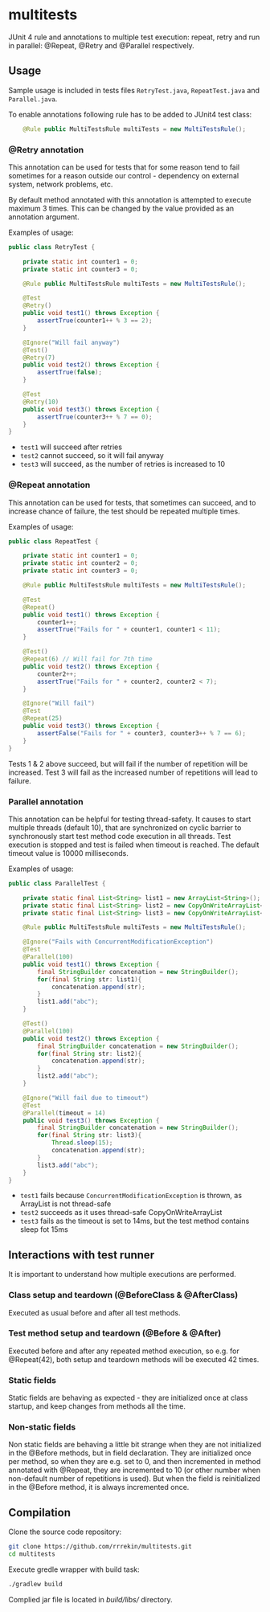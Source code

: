 # multitests
JUnit 4 rule and annotations to multiple test execution: repeat, retry and run in parallel: @Repeat, @Retry and @Parallel respectively.

## Usage
Sample usage is included in tests files `RetryTest.java`, `RepeatTest.java` and `Parallel.java`.

To enable annotations following rule has to be added to JUnit4 test class:

```java
    @Rule public MultiTestsRule multiTests = new MultiTestsRule();
```

### @Retry annotation
This annotation can be used for tests that for some reason tend to fail sometimes for a reason outside our control - dependency on external system, network problems, etc.

By default method annotated with this annotation is attempted to execute maximum 3 times. This can be changed by the value provided as an annotation argument.

Examples of usage:

```java
public class RetryTest {

    private static int counter1 = 0;
    private static int counter3 = 0;

    @Rule public MultiTestsRule multiTests = new MultiTestsRule();

    @Test
    @Retry()
    public void test1() throws Exception {
        assertTrue(counter1++ % 3 == 2);
    }

    @Ignore("Will fail anyway")
    @Test()
    @Retry(7)
    public void test2() throws Exception {
        assertTrue(false);
    }

    @Test
    @Retry(10)
    public void test3() throws Exception {
        assertTrue(counter3++ % 7 == 0);
    }
}
```

* `test1` will succeed after retries
* `test2` cannot succeed, so it will fail anyway
* `test3` will succeed, as the number of retries is increased to 10

### @Repeat annotation
This annotation can be used for tests, that sometimes can succeed, and to increase chance of failure, the test should be repeated multiple times.

Examples of usage:
```java
public class RepeatTest {

    private static int counter1 = 0;
    private static int counter2 = 0;
    private static int counter3 = 0;

    @Rule public MultiTestsRule multiTests = new MultiTestsRule();

    @Test
    @Repeat()
    public void test1() throws Exception {
        counter1++;
        assertTrue("Fails for " + counter1, counter1 < 11);
    }

    @Test()
    @Repeat(6) // Will fail for 7th time
    public void test2() throws Exception {
        counter2++;
        assertTrue("Fails for " + counter2, counter2 < 7);
    }

    @Ignore("Will fail")
    @Test
    @Repeat(25)
    public void test3() throws Exception {
        assertFalse("Fails for " + counter3, counter3++ % 7 == 6);
    }
}
```
Tests  1 & 2 above succeed, but will fail if the number of repetition will be increased. Test 3 will fail as the increased number of repetitions will lead to failure.
 
 ### Parallel annotation
 This annotation can be helpful for testing thread-safety. It causes to start multiple threads (default 10), that are synchronized on cyclic barrier to synchronously start test method code execution in all threads. Test execution is stopped and test is failed when timeout is reached. The default timeout value is 10000 milliseconds.
 
 Examples of usage:
 ```java
 public class ParallelTest {
 
     private static final List<String> list1 = new ArrayList<String>();
     private static final List<String> list2 = new CopyOnWriteArrayList<String>();
     private static final List<String> list3 = new CopyOnWriteArrayList<String>();
 
     @Rule public MultiTestsRule multiTests = new MultiTestsRule();
 
     @Ignore("Fails with ConcurrentModificationException")
     @Test
     @Parallel(100)
     public void test1() throws Exception {
         final StringBuilder concatenation = new StringBuilder();
         for(final String str: list1){
             concatenation.append(str);
         }
         list1.add("abc");
     }
 
     @Test()
     @Parallel(100)
     public void test2() throws Exception {
         final StringBuilder concatenation = new StringBuilder();
         for(final String str: list2){
             concatenation.append(str);
         }
         list2.add("abc");
     }
 
     @Ignore("Will fail due to timeout")
     @Test
     @Parallel(timeout = 14)
     public void test3() throws Exception {
         final StringBuilder concatenation = new StringBuilder();
         for(final String str: list3){
             Thread.sleep(15);
             concatenation.append(str);
         }
         list3.add("abc");
     }
 }
 ```
 
* `test1` fails because `ConcurrentModificationException` is thrown, as ArrayList is not thread-safe
* `test2` succeeds as it uses thread-safe CopyOnWriteArrayList
* `test3` fails as the timeout is set to 14ms, but the test method contains sleep fot 15ms

## Interactions with test runner

It is important to understand how multiple executions are performed.
### Class setup and teardown (@BeforeClass & @AfterClass)
Executed as usual before and after all test methods.

### Test method setup and teardown (@Before & @After)
Executed before and after any repeated method execution, so e.g. for @Repeat(42), both setup and teardown methods will be executed 42 times.

### Static fields
Static fields are behaving as expected - they are initialized once at class startup, and keep changes from methods all the time.

### Non-static fields
Non static fields are behaving a little bit strange when they are not initialized in the @Before methods, but in field declaration. They are initialized once per method, so when they are e.g. set to 0, and then incremented in method annotated with @Repeat, they are incremented to 10 (or other number when non-default number of repetitions is used). But when the field is reinitialized in the @Before method, it is always incremented once.

## Compilation

Clone the source code repository:
```bash
git clone https://github.com/rrrekin/multitests.git
cd multitests
```

Execute gredle wrapper with build task:
```bash
./gradlew build
```

Complied jar file is located in _build/libs/_ directory.
